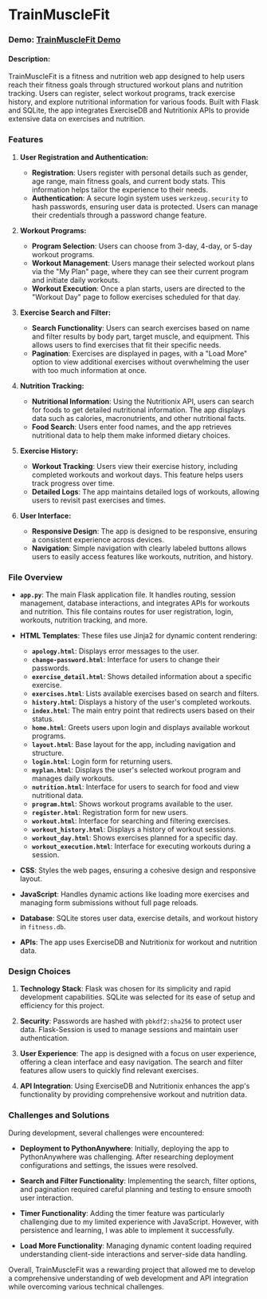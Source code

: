 # TrainMuscleFit

### Demo: [TrainMuscleFit Demo](https://trainmusclefit.pythonanywhere.com/)
#### Description:

TrainMuscleFit is a fitness and nutrition web app designed to help users reach their fitness goals through structured workout plans and nutrition tracking. Users can register, select workout programs, track exercise history, and explore nutritional information for various foods. Built with Flask and SQLite, the app integrates ExerciseDB and Nutritionix APIs to provide extensive data on exercises and nutrition.

### Features

1. **User Registration and Authentication:**
   - **Registration**: Users register with personal details such as gender, age range, main fitness goals, and current body stats. This information helps tailor the experience to their needs.
   - **Authentication**: A secure login system uses `werkzeug.security` to hash passwords, ensuring user data is protected. Users can manage their credentials through a password change feature.

2. **Workout Programs:**
   - **Program Selection**: Users can choose from 3-day, 4-day, or 5-day workout programs.
   - **Workout Management**: Users manage their selected workout plans via the "My Plan" page, where they can see their current program and initiate daily workouts.
   - **Workout Execution**: Once a plan starts, users are directed to the "Workout Day" page to follow exercises scheduled for that day.

3. **Exercise Search and Filter:**
   - **Search Functionality**: Users can search exercises based on name and filter results by body part, target muscle, and equipment. This allows users to find exercises that fit their specific needs.
   - **Pagination**: Exercises are displayed in pages, with a "Load More" option to view additional exercises without overwhelming the user with too much information at once.

4. **Nutrition Tracking:**
   - **Nutritional Information**: Using the Nutritionix API, users can search for foods to get detailed nutritional information. The app displays data such as calories, macronutrients, and other nutritional facts.
   - **Food Search**: Users enter food names, and the app retrieves nutritional data to help them make informed dietary choices.

5. **Exercise History:**
   - **Workout Tracking**: Users view their exercise history, including completed workouts and workout days. This feature helps users track progress over time.
   - **Detailed Logs**: The app maintains detailed logs of workouts, allowing users to revisit past exercises and times.

6. **User Interface:**
   - **Responsive Design**: The app is designed to be responsive, ensuring a consistent experience across devices.
   - **Navigation**: Simple navigation with clearly labeled buttons allows users to easily access features like workouts, nutrition, and history.

### File Overview

- **`app.py`**: The main Flask application file. It handles routing, session management, database interactions, and integrates APIs for workouts and nutrition. This file contains routes for user registration, login, workouts, nutrition tracking, and more.

- **HTML Templates**: These files use Jinja2 for dynamic content rendering:
  - **`apology.html`**: Displays error messages to the user.
  - **`change-password.html`**: Interface for users to change their passwords.
  - **`exercise_detail.html`**: Shows detailed information about a specific exercise.
  - **`exercises.html`**: Lists available exercises based on search and filters.
  - **`history.html`**: Displays a history of the user's completed workouts.
  - **`index.html`**: The main entry point that redirects users based on their status.
  - **`home.html`**: Greets users upon login and displays available workout programs.
  - **`layout.html`**: Base layout for the app, including navigation and structure.
  - **`login.html`**: Login form for returning users.
  - **`myplan.html`**: Displays the user's selected workout program and manages daily workouts.
  - **`nutrition.html`**: Interface for users to search for food and view nutritional data.
  - **`program.html`**: Shows workout programs available to the user.
  - **`register.html`**: Registration form for new users.
  - **`workout.html`**: Interface for searching and filtering exercises.
  - **`workout_history.html`**: Displays a history of workout sessions.
  - **`workout_day.html`**: Shows exercises planned for a specific day.
  - **`workout_execution.html`**: Interface for executing workouts during a session.

- **CSS**: Styles the web pages, ensuring a cohesive design and responsive layout.

- **JavaScript**: Handles dynamic actions like loading more exercises and managing form submissions without full page reloads.

- **Database**: SQLite stores user data, exercise details, and workout history in `fitness.db`.

- **APIs**: The app uses ExerciseDB and Nutritionix for workout and nutrition data.

### Design Choices

1. **Technology Stack**: Flask was chosen for its simplicity and rapid development capabilities. SQLite was selected for its ease of setup and efficiency for this project.

2. **Security**: Passwords are hashed with `pbkdf2:sha256` to protect user data. Flask-Session is used to manage sessions and maintain user authentication.

3. **User Experience**: The app is designed with a focus on user experience, offering a clean interface and easy navigation. The search and filter features allow users to quickly find relevant exercises.

4. **API Integration**: Using ExerciseDB and Nutritionix enhances the app's functionality by providing comprehensive workout and nutrition data.

### Challenges and Solutions

During development, several challenges were encountered:

- **Deployment to PythonAnywhere**: Initially, deploying the app to PythonAnywhere was challenging. After researching deployment configurations and settings, the issues were resolved.

- **Search and Filter Functionality**: Implementing the search, filter options, and pagination required careful planning and testing to ensure smooth user interaction.

- **Timer Functionality**: Adding the timer feature was particularly challenging due to my limited experience with JavaScript. However, with persistence and learning, I was able to implement it successfully.

- **Load More Functionality**: Managing dynamic content loading required understanding client-side interactions and server-side data handling.

Overall, TrainMuscleFit was a rewarding project that allowed me to develop a comprehensive understanding of web development and API integration while overcoming various technical challenges.
